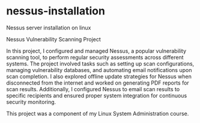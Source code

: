 # nessus-installation
Nessus server installation on linux

Nessus Vulnerability Scanning Project

In this project, I configured and managed Nessus, a popular vulnerability scanning tool, to perform regular security assessments across different systems. The project involved tasks such as setting up scan configurations, managing vulnerability databases, and automating email notifications upon scan completion. I also explored offline update strategies for Nessus when disconnected from the internet and worked on generating PDF reports for scan results. Additionally, I configured Nessus to email scan results to specific recipients and ensured proper system integration for continuous security monitoring.

This project was a component of my Linux System Administration course.
